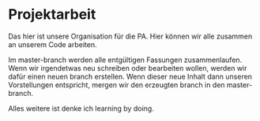 # Projektarbeit

Das hier ist unsere Organisation für die PA.
Hier können wir alle zusammen an unserem Code arbeiten.

Im master-branch werden alle entgültigen Fassungen zusammenlaufen. Wenn wir irgendetwas neu schreiben oder bearbeiten wollen, werden wir dafür einen neuen branch erstellen. Wenn dieser neue Inhalt dann unseren Vorstellungen entspricht, mergen wir den erzeugten branch in den master-branch.

Alles weitere ist denke ich learning by doing.
